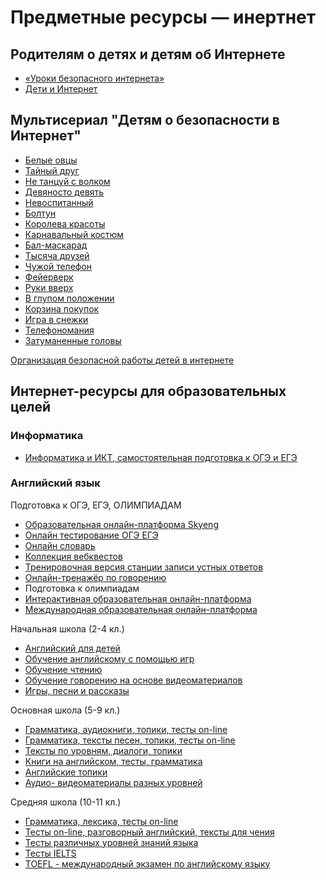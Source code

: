 Предметные ресурсы — инертнет
=============================

Родителям о детях и детям об Интернете
--------------------------------------

*   [«Уроки безопасного интернета»](#)
*   [Дети и Интернет](#)

Мультисериал "Детям о безопасности в Интернет"
----------------------------------------------

*   [Белые овцы](#)
*   [Тайный друг](#)
*   [Не танцуй с волком](#)
*   [Девяносто девять](#)
*   [Невоспитанный](#)
*   [Болтун](#)
*   [Королева красоты](#)
*   [Карнавальный костюм](#)
*   [Бал-маскарад](#)
*   [Тысяча друзей](#)
*   [Чужой телефон](#)
*   [Фейерверк](#)
*   [Руки вверх](#)
*   [В глупом положении](#)
*   [Корзина покупок](#)
*   [Игра в снежки](#)
*   [Телефономания](#)
*   [Затуманенные головы](#)

[Организация безопасной работы детей в интернете](#)

Интернет-ресурсы для образовательных целей
------------------------------------------

### Информатика

*   [Информатика и ИКТ, самостоятельная подготовка к ОГЭ и ЕГЭ](#)

### Английский язык

Подготовка к ОГЭ, ЕГЭ, ОЛИМПИАДАМ

*   [Образовательная онлайн-платформа Skyeng](#)
*   [Онлайн тестирование ОГЭ ЕГЭ](#)
*   [Онлайн словарь](#)
*   [Коллекция вебквестов](#)
*   [Тренировочная версия станции записи устных ответов](#)
*   [Oнлайн-тренажёр по говорению](#)
*   Подготовка к олимпиадам
*   [Интерактивная образовательная онлайн-платформа](#)
*   [Международная образовательная онлайн-платформа](#)

Начальная школа (2-4 кл.)

*   [Английский для детей](#)
*   [Обучение английскому с помощью игр](#)
*   [Обучение чтению](#)
*   [Обучение говорению на основе видеоматериалов](#)
*   [Игры, песни и рассказы](#)

Основная школа (5-9 кл.)

*   [Грамматика, аудиокниги, топики, тесты on-line](#)
*   [Грамматика, тексты песен, топики, тесты on-line](#)
*   [Тексты по уровням, диалоги, топики](#)
*   [Книги на английском, тесты, грамматика](#)
*   [Английские топики](#)
*   [Аудио- видеоматериалы разных уровней](#)

Средняя школа (10-11 кл.)

*   [Грамматика, лексика, тесты on-line](#)
*   [Тесты on-line, разговорный английский, тексты для чения](#)
*   [Тесты различных уровней знаний языка](#)
*   [Тесты IELTS](#)
*   [TOEFL - международный экзамен по английскому языку](#)